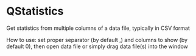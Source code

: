 # QStatistics
Get statistics from multiple columns of a data file, typically in CSV format

How to use: set proper separator (by default ,) and columns to show (by default 0), then open data file or simply drag data file(s) into the window
